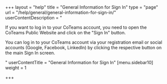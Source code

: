 +++
layout = "help"
title = "General Information for Sign In"
type = "page"
url = "/help/general/general-information-for-sign-in/"
userContentDescription = "<p>If you want to log in to your CoTeams account, you need to open the CoTeams Public Website and click on the \"Sign In\" button.</p><p>You can log in to your CoTeams account via your registration email or social accounts (Google, Facebook, LinkedIn) by clicking the respective button on the main Sign In screen.</p>"
userContentTitle = "General Information for Sign In"
[menu.sidebar10]
weight = 1

+++
